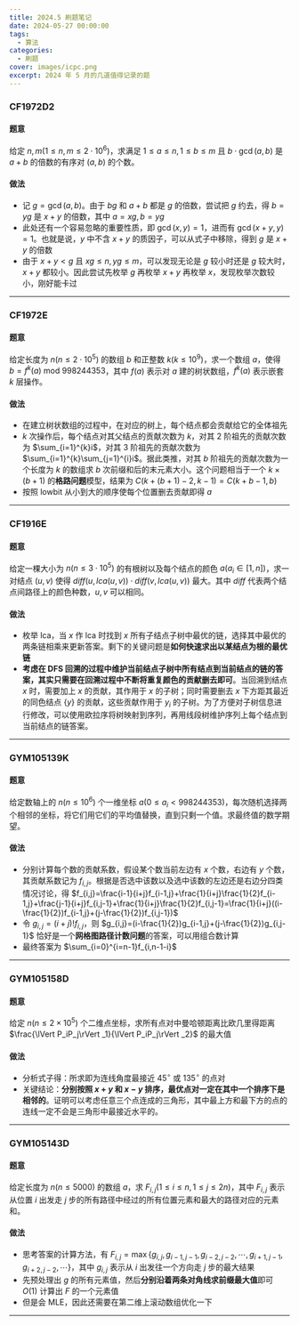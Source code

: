 ```yaml
---
title: 2024.5 刷题笔记
date: 2024-05-27 00:00:00
tags:
  - 算法
categories:
  - 刷题
cover: images/icpc.png
excerpt: 2024 年 5 月的几道值得记录的题
---
```


### CF1972D2
#### 题意
给定 $n,m(1\le n,m\le2\cdot 10^6)$，求满足 $1\le a\le n,1\le b\le m$ 且 $b\cdot \gcd(a,b)$ 是 $a+b$ 的倍数的有序对 $(a,b)$ 的个数。

#### 做法
- 记 $g=\gcd(a,b)$。由于 $bg$ 和 $a+b$ 都是 $g$ 的倍数，尝试把 $g$ 约去，得 $b=yg$ 是 $x+y$ 的倍数，其中 $a=xg,b=yg$
- 此处还有一个容易忽略的重要性质，即 $\gcd(x,y)=1$，进而有 $\gcd(x+y,y)=1$。也就是说，$y$ 中不含 $x+y$ 的质因子，可以从式子中移除，得到 $g$ 是 $x+y$ 的倍数
- 由于 $x+y<g$ 且 $xg\le n,yg\le m$，可以发现无论是 $g$ 较小时还是 $g$ 较大时，$x+y$ 都较小。因此尝试先枚举 $g$ 再枚举 $x+y$ 再枚举 $x$，发现枚举次数较小，刚好能卡过

---
### CF1972E
#### 题意
给定长度为 $n(n\le 2\cdot 10^5)$ 的数组 $b$ 和正整数 $k(k\le 10^9)$，求一个数组 $a$，使得 $b=f^k(a)\text{ mod }998244353$，其中 $f(a)$ 表示对 $a$ 建的树状数组，$f^k(a)$ 表示嵌套 $k$ 层操作。

#### 做法
- 在建立树状数组的过程中，在对应的树上，每个结点都会贡献给它的全体祖先
- $k$ 次操作后，每个结点对其父结点的贡献次数为 $k$，对其 $2$ 阶祖先的贡献次数为 $\sum_{i=1}^{k}i$，对其 $3$ 阶祖先的贡献次数为 $\sum_{i=1}^{k}\sum_{j=1}^{i}i$。据此类推，对其 $b$ 阶祖先的贡献次数为一个长度为 $k$ 的数组求 $b$ 次前缀和后的末元素大小。这个问题相当于一个 $k\times (b+1)$ 的**格路问题**模型，结果为 $C(k+(b+1)-2,k-1)=C(k+b-1,b)$
- 按照 lowbit 从小到大的顺序使每个位置删去贡献即得 $a$

---
### CF1916E
#### 题意
给定一棵大小为 $n(n\le 3\cdot 10^5)$ 的有根树以及每个结点的颜色 $a(a_i\in[1,n])$，求一对结点 $(u,v)$ 使得 $diff(u,lca(u,v))\cdot diff(v,lca(u,v))$ 最大。其中 $diff$ 代表两个结点间路径上的颜色种数，$u,v$ 可以相同。

#### 做法
- 枚举 lca，当 $x$ 作 lca 时找到 $x$ 所有子结点子树中最优的链，选择其中最优的两条链相乘来更新答案。剩下的关键问题是**如何快速求出以某结点为根的最优链**
- **考虑在 DFS 回溯的过程中维护当前结点子树中所有结点到当前结点的链的答案，其实只需要在回溯过程中不断将重复颜色的贡献删去即可**。当回溯到结点 $x$ 时，需要加上 $x$ 的贡献，其作用于 $x$ 的子树；同时需要删去 $x$ 下方距其最近的同色结点 $\{y\}$ 的贡献，这些贡献作用于 $y_i$ 的子树。为了方便对子树信息进行修改，可以使用欧拉序将树映射到序列，再用线段树维护序列上每个结点到当前结点的链答案。

---
### GYM105139K
#### 题意
给定数轴上的 $n(n\le 10^6)$ 个一维坐标 $a(0\le a_i<998244353)$，每次随机选择两个相邻的坐标，将它们用它们的平均值替换，直到只剩一个值。求最终值的数学期望。

#### 做法
- 分别计算每个数的贡献系数，假设某个数当前左边有 $x$ 个数，右边有 $y$ 个数，其贡献系数记为 $f_{i,j}$。根据是否选中该数以及选中该数的左边还是右边分四类情况讨论，得 $f_{i,j}=\frac{i-1}{i+j}f_{i-1,j}+\frac{1}{i+j}\frac{1}{2}f_{i-1,j}+\frac{j-1}{i+j}f_{i,j-1}+\frac{1}{i+j}\frac{1}{2}f_{i,j-1}=\frac{1}{i+j}((i-\frac{1}{2})f_{i-1,j}+(j-\frac{1}{2})f_{i,j-1})$
- 令 $g_{i,j}=(i+j)!f_{i,j}$，则 $g_{i,j}=(i-\frac{1}{2})g_{i-1,j}+(j-\frac{1}{2})g_{i,j-1}$ 恰好是一个**网格图路径计数问题**的答案，可以用组合数计算
- 最终答案为 $\sum_{i=0}^{i=n-1}f_{i,n-1-i}$

---
### GYM105158D
#### 题意
给定 $n(n\le 2\times 10^5)$ 个二维点坐标，求所有点对中曼哈顿距离比欧几里得距离 $\frac{\lVert P_iP_j\rVert _1}{\lVert P_iP_j\rVert _2}$ 的最大值

#### 做法
- 分析式子得：所求即为连线角度最接近 $45^\circ$ 或 $135^\circ$ 的点对
- 关键结论：**分别按照 $x+y$ 和 $x-y$ 排序，最优点对一定在其中一个排序下是相邻的**。证明可以考虑任意三个点连成的三角形，其中最上方和最下方的点的连线一定不会是三角形中最接近水平的。

---
### GYM105143D
#### 题意
给定长度为 $n(n\le 5000)$ 的数组 $a$，求 $F_{i,j}(1\le i\le n,1\le j\le 2n)$，其中 $F_{i,j}$ 表示从位置 $i$ 出发走 $j$ 步的所有路径中经过的所有位置元素和最大的路径对应的元素和。

#### 做法
- 思考答案的计算方法，有 $F_{i,j}=\max\{g_{i,j},g_{i-1,j-1},g_{i-2,j-2},\cdots,g_{i+1,j-1},g_{i+2,j-2},\cdots\}$，其中 $g_{i,j}$ 表示从 $i$ 出发往一个方向走 $j$ 步的最大结果
- 先预处理出 $g$ 的所有元素值，然后**分别沿着两条对角线求前缀最大值**即可 $O(1)$ 计算出 $F$ 的一个元素值
- 但是会 MLE，因此还需要在第二维上滚动数组优化一下

---
